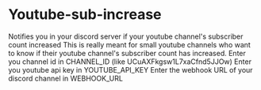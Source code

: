 # Youtube-sub-increase
Notifies you in your discord server if your youtube channel's subscriber count increased 
This is really meant for small youtube channels who want to know if their youtube channel's subscriber count has increased.
Enter you channel id in CHANNEL_ID (like UCuAXFkgsw1L7xaCfnd5JJOw)
Enter you youtube api key in YOUTUBE_API_KEY
Enter the webhook URL of your discord channel in WEBHOOK_URL

